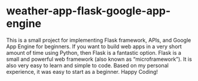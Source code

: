 # weather-app-flask-google-app-engine
This is a small project for implementing Flask framework, APIs, and Google App Engine for beginners. If you want to build web apps in a very short amount of time using Python, then Flask is a fantastic option.  Flask is a small and powerful web framework (also known as “microframework”). It is also very easy to learn and simple to code. Based on my personal experience, it was easy to start as a beginner. Happy Coding!
